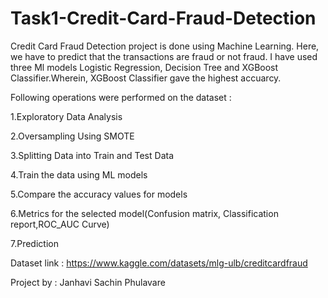 # Task1-Credit-Card-Fraud-Detection

Credit Card Fraud Detection project is done using Machine Learning.
Here, we have to predict that the transactions are fraud or not fraud.
I have used three Ml models Logistic Regression, Decision Tree and XGBoost Classifier.Wherein, XGBoost Classifier gave the highest accuarcy.

Following operations were performed on the dataset :

1.Exploratory Data Analysis

2.Oversampling Using SMOTE

3.Splitting Data into Train and Test Data

4.Train the data using ML models

5.Compare the accuracy values for models

6.Metrics for the selected model(Confusion matrix, Classification report,ROC_AUC Curve)

7.Prediction

Dataset link : https://www.kaggle.com/datasets/mlg-ulb/creditcardfraud

Project by : Janhavi Sachin Phulavare
